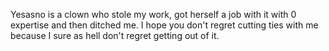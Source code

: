 Yesasno is a clown who stole my work, got herself a job with it with 0 expertise and then ditched me.
I hope you don't regret cutting ties with me because I sure as hell don't regret getting out of it.
